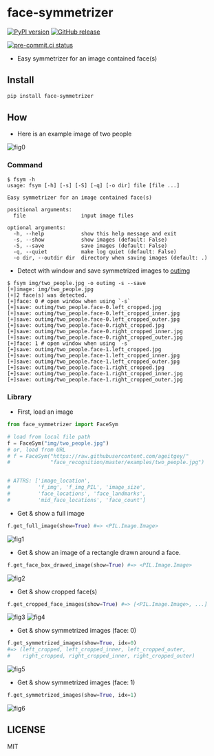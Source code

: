 # face-symmetrizer

[![PyPI version](https://img.shields.io/pypi/v/face_symmetrizer)](https://pypi.org/project/face-symmetrizer) [![GitHub release](https://img.shields.io/github/v/release/eggplants/face-symmetrizer)](https://github.com/eggplants/face-symmetrizer/releases)

[![pre-commit.ci status](https://results.pre-commit.ci/badge/github/eggplants/face-symmetrizer/master.svg)](https://results.pre-commit.ci/latest/github/eggplants/face-symmetrizer/master)

- Easy symmetrizer for an image contained face(s)

## Install

```bash
pip install face-symmetrizer
```

## How

- Here is an example image of two people

![fig0](img/two_people.jpg)

### Command

```shellsession
$ fsym -h
usage: fsym [-h] [-s] [-S] [-q] [-o dir] file [file ...]

Easy symmetrizer for an image contained face(s)

positional arguments:
  file                  input image files

optional arguments:
  -h, --help            show this help message and exit
  -s, --show            show images (default: False)
  -S, --save            save images (default: False)
  -q, --quiet           make log quiet (default: False)
  -o dir, --outdir dir  directory when saving images (default: .)
```

- Detect with window and save symmetrized images to [outimg](outimg)

```shellsession
$ fsym img/two_people.jpg -o outimg -s --save
[+]image: img/two_people.jpg
[+]2 face(s) was detected.
[+]face: 0 # open window when using `-s`
[+]save: outimg/two_people.face-0.left_cropped.jpg
[+]save: outimg/two_people.face-0.left_cropped_inner.jpg
[+]save: outimg/two_people.face-0.left_cropped_outer.jpg
[+]save: outimg/two_people.face-0.right_cropped.jpg
[+]save: outimg/two_people.face-0.right_cropped_inner.jpg
[+]save: outimg/two_people.face-0.right_cropped_outer.jpg
[+]face: 1 # open window when using `-s`
[+]save: outimg/two_people.face-1.left_cropped.jpg
[+]save: outimg/two_people.face-1.left_cropped_inner.jpg
[+]save: outimg/two_people.face-1.left_cropped_outer.jpg
[+]save: outimg/two_people.face-1.right_cropped.jpg
[+]save: outimg/two_people.face-1.right_cropped_inner.jpg
[+]save: outimg/two_people.face-1.right_cropped_outer.jpg
```

### Library

- First, load an image

```python
from face_symmetrizer import FaceSym

# load from local file path
f = FaceSym("img/two_people.jpg")
# or, load from URL
# f = FaceSym("https://raw.githubusercontent.com/ageitgey/"
#             "face_recognition/master/examples/two_people.jpg")


# ATTRS: ['image_location',
#         'f_img', 'f_img_PIL', 'image_size',
#         'face_locations', 'face_landmarks',
#         'mid_face_locations', 'face_count']
```

- Get & show a full image

```python
f.get_full_image(show=True) #=> <PIL.Image.Image>
```

![fig1](img/Figure_1.png)

- Get & show an image of a rectangle drawn around a face.

```python
f.get_face_box_drawed_image(show=True) #=> <PIL.Image.Image>
```

![fig2](img/Figure_2.png)

- Get & show cropped face(s)

```python
f.get_cropped_face_images(show=True) #=> [<PIL.Image.Image>, ...]
```

![fig3](img/Figure_3.png)
![fig4](img/Figure_4.png)

- Get & show symmetrized images (face: 0)

```python
f.get_symmetrized_images(show=True, idx=0)
#=> (left_cropped, left_cropped_inner, left_cropped_outer,
#    right_cropped, right_cropped_inner, right_cropped_outer)
```

![fig5](img/Figure_5.png)

- Get & show symmetrized images (face: 1)

```python
f.get_symmetrized_images(show=True, idx=1)
```

![fig6](img/Figure_6.png)

## LICENSE

MIT
